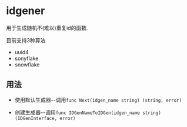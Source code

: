 # idgener

用于生成随机不(难以)重复id的函数.

目前支持3种算法

+ uuid4
+ sonyflake
+ snowflake

## 用法

+ 使用默认生成器--调用`func Next(idgen_name string) (string, error)`

+ 创建生成器--调用`func IDGenNameToIDGen(idgen_name string) (IDGenInterface, error)`
